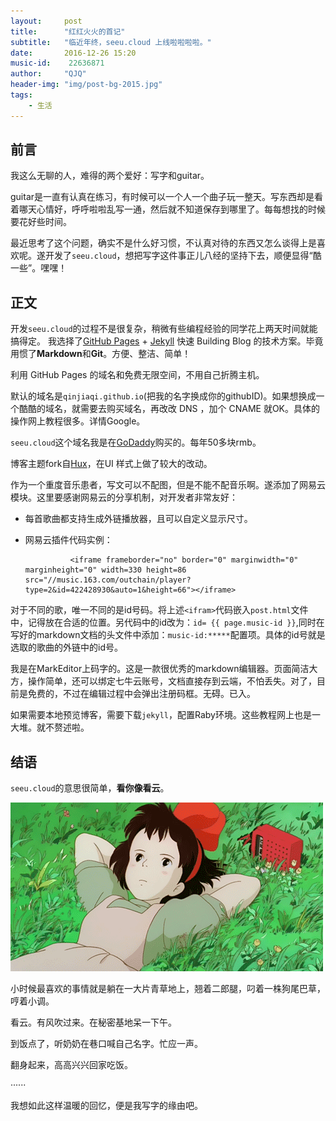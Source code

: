 ```yaml
---
layout:     post
title:      "红红火火的首记"
subtitle:   "临近年终，seeu.cloud 上线啦啦啦啦。"
date:       2016-12-26 15:20
music-id:    22636871
author:     "QJQ"
header-img: "img/post-bg-2015.jpg"
tags:
    - 生活
---
```

## 前言

我这么无聊的人，难得的两个爱好：写字和guitar。

guitar是一直有认真在练习，有时候可以一个人一个曲子玩一整天。写东西却是看着哪天心情好，呼呼啦啦乱写一通，然后就不知道保存到哪里了。每每想找的时候要花好些时间。

最近思考了这个问题，确实不是什么好习惯，不认真对待的东西又怎么谈得上是喜欢呢。遂开发了`seeu.cloud`，想把写字这件事正儿八经的坚持下去，顺便显得“酷一些”。嘿嘿！

## 正文
开发`seeu.cloud`的过程不是很复杂，稍微有些编程经验的同学花上两天时间就能搞得定。
我选择了[GitHub Pages](https://pages.github.com/) + [Jekyll](http://jekyllrb.com/) 快速 Building Blog 的技术方案。毕竟用惯了**Markdown**和**Git**。方便、整洁、简单！

利用 GitHub Pages 的域名和免费无限空间，不用自己折腾主机。

默认的域名是`qinjiaqi.github.io`(把我的名字换成你的githubID)。如果想换成一个酷酷的域名，就需要去购买域名，再改改 DNS ，加个 CNAME 就OK。具体的操作网上教程很多。详情Google。

`seeu.cloud`这个域名我是在[GoDaddy](https://sso.godaddy.com/)购买的。每年50多块rmb。

博客主题fork自[Hux](http://huangxuan.me/huxblog-boilerplate/)，在UI 样式上做了较大的改动。

作为一个重度音乐患者，写文可以不配图，但是不能不配音乐啊。遂添加了网易云模块。这里要感谢网易云的分享机制，对开发者非常友好：

- 每首歌曲都支持生成外链播放器，且可以自定义显示尺寸。

- 网易云插件代码实例：

                <iframe frameborder="no" border="0" marginwidth="0" marginheight="0" width=330 height=86 src="//music.163.com/outchain/player?type=2&id=422428930&auto=1&height=66"></iframe>


对于不同的歌，唯一不同的是id号码。将上述`<ifram>`代码嵌入`post.html`文件中，记得放在合适的位置。另代码中的id改为：`id= {{ page.music-id }}`,同时在写好的markdown文档的头文件中添加：`music-id:*****`配置项。具体的id号就是选取的歌曲的外链中的id号。

我是在MarkEditor上码字的。这是一款很优秀的markdown编辑器。页面简洁大方，操作简单，还可以绑定七牛云账号，文档直接存到云端，不怕丢失。对了，目前是免费的，不过在编辑过程中会弹出注册码框。无碍。已入。

如果需要本地预览博客，需要下载`jekyll`，配置Raby环境。这些教程网上也是一大堆。就不赘述啦。



## 结语
`seeu.cloud`的意思很简单，**看你像看云**。

![](/img/see_cloud.gif)

小时候最喜欢的事情就是躺在一大片青草地上，翘着二郎腿，叼着一株狗尾巴草，哼着小调。

看云。有风吹过来。在秘密基地呆一下午。

到饭点了，听奶奶在巷口喊自己名字。忙应一声。

翻身起来，高高兴兴回家吃饭。

······

我想如此这样温暖的回忆，便是我写字的缘由吧。
